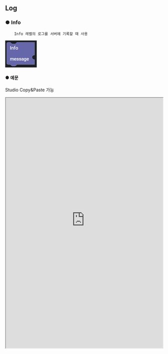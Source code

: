 ## Log

### ● Info

        Info 레벨의 로그를 서버에 기록할 때 사용

![](,,/../img/assets/image%20%28243%29.png)

#### ● 예문

<p class='comment'>Studio Copy&Paste 가능</p>
<iframe
    src="https://d1sxhpvag16wqc.cloudfront.net/v3.1.0/log/info"
    width="100%"
    height="800px"
    allow=""
    sandbox="allow-scripts allow-same-origin" />
<div class="display-pdf">
    <p><img src="../../../img/assets/image%20%28401%29.png" alt="" /></p>
    <p><img src="../../../img/assets/image%20%28383%29.png" alt="" /></p>
</div>

#### ● 결과

```text
// Console
[YY.MM.DD hh:mm:ss] [INFO] Info Message
```

### ● Debug

        Debug 레벨의 로그를 서버에 기록할 때 사용

![](,,/../img/assets/image%20%28306%29.png)

#### ● 예문

<p class='comment'>Studio Copy&Paste 가능</p>
<iframe
    src="https://d1sxhpvag16wqc.cloudfront.net/v3.1.0/log/debug"
    width="100%"
    height="800px"
    allow=""
    sandbox="allow-scripts allow-same-origin" />
<div class="display-pdf">
    <p><img src="../../../img/assets/image%20%28417%29.png" alt="" /></p>
    <p><img src="../../../img/assets/image%20%28408%29.png" alt="" /></p>
</div>

#### ● 결과

```text
// Console
[YY.MM.DD hh:mm:ss] [DEBUG] request:{"request":{"header":{"X-SYNCTREE-PLAN-ENVIRONMENT":"dev","X-SYNCTREE-REVISION-ID":"e19666876544e44b69bd8fc4c2bad6523d7ae66b1ba049b0014ebb3fe6e8876e","X-SYNCTREE-BIZUNIT-VERSION":"1.0","X-SYNCTREE-PLAN-ID":"33b859014cf93e29f4206620353f24b43fdbf6c2be7c2c9f94829a10f37f4626","X-SYNCTREE-PLAN-TEST-MODE":"bizunit","CONTENT-TYPE":"application\/json","USER-AGENT":"GuzzleHttp\/6.2.1 curl\/7.58.0 PHP\/7.3.19-1+ubuntu18.04.1+deb.sury.org+1","X-AMZN-TRACE-ID":"Root=1-6018ee65-602172e07f00b1e323928c74","HOST":"seoul.synctreengine.com:8443","X-FORWARDED-PORT":"8443","X-FORWARDED-PROTO":"https","X-FORWARDED-FOR":"13.209.187.36","CONTENT-LENGTH":"0"},"body":[]}}
```

### ● Error

        Error 레벨의 로그를 서버에 기록할 때 사용

![](../../../img/assets/image%20%28262%29.png)

#### ● 예문

<p class='comment'>Studio Copy&Paste 가능</p>
<iframe
    src="https://d1sxhpvag16wqc.cloudfront.net/v3.1.0/log/error"
    width="100%"
    height="800px"
    allow=""
    sandbox="allow-scripts allow-same-origin" />
<div class="display-pdf">
    <p><img src="../../../img/assets/image%20%28403%29.png" alt="" /></p>
    <p><img src="../../../img/assets/image%20%28429%29.png" alt="" /></p>
</div>

#### ● 결과

```text
// Console
[YY.MM.DD hh:mm:ss] [ERROR] Error Message
```
